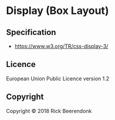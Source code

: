 # Display (Box Layout)

## Specification

* https://www.w3.org/TR/css-display-3/

## Licence

European Union Public Licence version 1.2

## Copyright

Copyright © 2018 Rick Beerendonk
